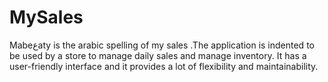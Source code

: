 # MySales
Mabeعaty is the arabic spelling of my sales .The application is indented to be used by a store to manage daily sales and manage inventory. It has a user-friendly interface and it provides a lot of flexibility and maintainability.
